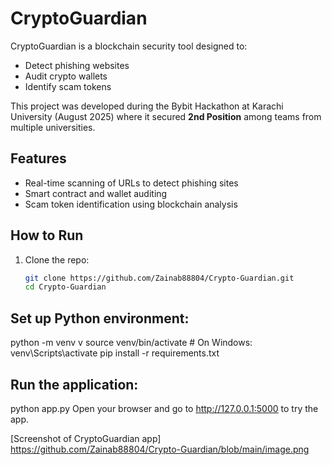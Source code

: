 # CryptoGuardian

CryptoGuardian is a blockchain security tool designed to:
- Detect phishing websites
- Audit crypto wallets
- Identify scam tokens

This project was developed during the Bybit Hackathon at Karachi University (August 2025) where it secured **2nd Position** among teams from multiple universities.

## Features
- Real-time scanning of URLs to detect phishing sites
- Smart contract and wallet auditing
- Scam token identification using blockchain analysis


## How to Run

1. Clone the repo:
   ```bash
   git clone https://github.com/Zainab88804/Crypto-Guardian.git
   cd Crypto-Guardian


## Set up Python environment:
python -m venv v
source venv/bin/activate  # On Windows: venv\Scripts\activate
pip install -r requirements.txt


## Run the application:
python app.py
Open your browser and go to http://127.0.0.1:5000 to try the app.



[Screenshot of CryptoGuardian app] https://github.com/Zainab88804/Crypto-Guardian/blob/main/image.png
